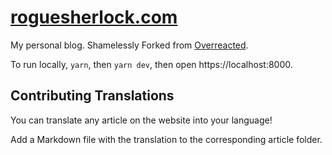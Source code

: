 # [roguesherlock.com](https://roguesherlock.com/)

My personal blog. Shamelessly Forked from [Overreacted](https://github.com/gaearon/overreacted.io).

To run locally, `yarn`, then `yarn dev`, then open https://localhost:8000.

## Contributing Translations

You can translate any article on the website into your language!

Add a Markdown file with the translation to the corresponding article folder.
